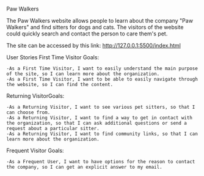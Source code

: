 Paw Walkers

The Paw Walkers website allows people to learn about the company "Paw Walkers" and find sitters for dogs and cats. The visitors of the website could quickly search and contact the person to care them's pet.

The site can be accessed by this link: http://127.0.0.1:5500/index.html

User Stories
First Time Visitor Goals:

    -As a First Time Visitor, I want to easily understand the main purpose of the site, so I can learn more about the organization.
    -As a First Time Visitor, I want to be able to easily navigate through the website, so I can find the content.

Returning VisitorGoals:

    -As a Returning Visitor, I want to see various pet sitters, so that I can choose from.
    -As a Returning Visitor, I want to find a way to get in contact with the organization, so that I can ask additional questions or send a request about a particular sitter.
    -As a Returning Visitor, I want to find community links, so that I can learn more about the organization.

Frequent Visitor Goals:

    -As a Frequent User, I want to have options for the reason to contact the company, so I can get an explicit answer to my email.
